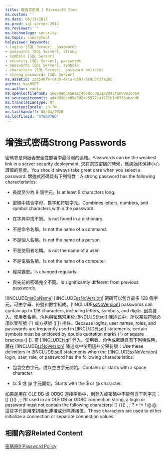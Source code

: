 ```yaml
---
title: 增強式密碼 | Microsoft Docs
ms.custom: ''
ms.date: 06/13/2017
ms.prod: sql-server-2014
ms.reviewer: ''
ms.technology: security
ms.topic: conceptual
helpviewer_keywords:
- logins [SQL Server], passwords
- passwords [SQL Server], strong
- symbols [SQL Server]
- security [SQL Server], passwords
- passwords [SQL Server], symbols
- characters [SQL Server], password policies
- strong passwords [SQL Server]
ms.assetid: 338548f4-c4d8-47ca-b597-5c9c0f2fa205
author: VanMSFT
ms.author: vanto
ms.openlocfilehash: 5e878e0de5ee1f496dcc981182d42f5898838c64
ms.sourcegitcommit: ad4d92dce894592a259721a1571b1d8736abacdb
ms.translationtype: MT
ms.contentlocale: zh-TW
ms.lasthandoff: 08/04/2020
ms.locfileid: "87688706"
---
```

# <a name="strong-passwords"></a><span data-ttu-id="6dab0-102">增強式密碼</span><span class="sxs-lookup"><span data-stu-id="6dab0-102">Strong Passwords</span></span>
  <span data-ttu-id="6dab0-103">密碼會是伺服器安全性部署中最薄弱的連結。</span><span class="sxs-lookup"><span data-stu-id="6dab0-103">Passwords can be the weakest link in a server security deployment.</span></span> <span data-ttu-id="6dab0-104">您在選取密碼的時候，應該始終保持小心謹慎的態度。</span><span class="sxs-lookup"><span data-stu-id="6dab0-104">You should always take great care when you select a password.</span></span> <span data-ttu-id="6dab0-105">增強式密碼具有下列特性：</span><span class="sxs-lookup"><span data-stu-id="6dab0-105">A strong password has the following characteristics:</span></span>  
  
-   <span data-ttu-id="6dab0-106">長度至少為 8 個字元。</span><span class="sxs-lookup"><span data-stu-id="6dab0-106">Is at least 8 characters long.</span></span>  
  
-   <span data-ttu-id="6dab0-107">密碼中結合字母、數字和符號字元。</span><span class="sxs-lookup"><span data-stu-id="6dab0-107">Combines letters, numbers, and symbol characters within the password.</span></span>  
  
-   <span data-ttu-id="6dab0-108">在字典中找不到。</span><span class="sxs-lookup"><span data-stu-id="6dab0-108">Is not found in a dictionary.</span></span>  
  
-   <span data-ttu-id="6dab0-109">不是命令名稱。</span><span class="sxs-lookup"><span data-stu-id="6dab0-109">Is not the name of a command.</span></span>  
  
-   <span data-ttu-id="6dab0-110">不是個人名稱。</span><span class="sxs-lookup"><span data-stu-id="6dab0-110">Is not the name of a person.</span></span>  
  
-   <span data-ttu-id="6dab0-111">不是使用者名稱。</span><span class="sxs-lookup"><span data-stu-id="6dab0-111">Is not the name of a user.</span></span>  
  
-   <span data-ttu-id="6dab0-112">不是電腦名稱。</span><span class="sxs-lookup"><span data-stu-id="6dab0-112">Is not the name of a computer.</span></span>  
  
-   <span data-ttu-id="6dab0-113">經常變更。</span><span class="sxs-lookup"><span data-stu-id="6dab0-113">Is changed regularly.</span></span>  
  
-   <span data-ttu-id="6dab0-114">與先前的密碼完全不同。</span><span class="sxs-lookup"><span data-stu-id="6dab0-114">Is significantly different from previous passwords.</span></span>  
  
 [!INCLUDE[msCoName](../../includes/msconame-md.md)] <span data-ttu-id="6dab0-115">[!INCLUDE[ssNoVersion](../../includes/ssnoversion-md.md)] 密碼可以包含最多 128 個字元，可由字母、符號和數字組成。</span><span class="sxs-lookup"><span data-stu-id="6dab0-115">[!INCLUDE[ssNoVersion](../../includes/ssnoversion-md.md)] passwords can contain up to 128 characters, including letters, symbols, and digits.</span></span> <span data-ttu-id="6dab0-116">因為登入、使用者名稱、角色與密碼常用於 [!INCLUDE[tsql](../../includes/tsql-md.md)] 陳述式中，所以某些符號必須以雙引號 (") 或方括號 ([ ]) 括住。</span><span class="sxs-lookup"><span data-stu-id="6dab0-116">Because logins, user names, roles, and passwords are frequently used in [!INCLUDE[tsql](../../includes/tsql-md.md)] statements, certain symbols must be enclosed by double quotation marks (") or square brackets ([ ]).</span></span> <span data-ttu-id="6dab0-117">當 [!INCLUDE[tsql](../../includes/tsql-md.md)] 登入、使用者、角色或密碼具有下列特性時，請在 [!INCLUDE[ssNoVersion](../../includes/ssnoversion-md.md)] 陳述式中使用這些分隔符號：</span><span class="sxs-lookup"><span data-stu-id="6dab0-117">Use these delimiters in [!INCLUDE[tsql](../../includes/tsql-md.md)] statements when the [!INCLUDE[ssNoVersion](../../includes/ssnoversion-md.md)] login, user, role, or password has the following characteristics:</span></span>  
  
-   <span data-ttu-id="6dab0-118">包含空白字元，或以空白字元開始。</span><span class="sxs-lookup"><span data-stu-id="6dab0-118">Contains or starts with a space character.</span></span>  
  
-   <span data-ttu-id="6dab0-119">以 $ 或 \@ 字元開始。</span><span class="sxs-lookup"><span data-stu-id="6dab0-119">Starts with the $ or \@ character.</span></span>  
  
 <span data-ttu-id="6dab0-120">如果是用在 OLE DB 或 ODBC 連接字串中，則登入或密碼中不能包含下列字元：[] {}() , ; ?</span><span class="sxs-lookup"><span data-stu-id="6dab0-120">If used in an OLE DB or ODBC connection string, a login or password must not contain the following characters: [] {}() , ; ?</span></span> <span data-ttu-id="6dab0-121">\* !</span><span class="sxs-lookup"><span data-stu-id="6dab0-121">\* !</span></span> <span data-ttu-id="6dab0-122">\@.</span><span class="sxs-lookup"><span data-stu-id="6dab0-122">\@.</span></span> <span data-ttu-id="6dab0-123">這些字元是用來初始化連接或分隔連接值。</span><span class="sxs-lookup"><span data-stu-id="6dab0-123">These characters are used to either initialize a connection or separate connection values.</span></span>  
  
## <a name="related-content"></a><span data-ttu-id="6dab0-124">相關內容</span><span class="sxs-lookup"><span data-stu-id="6dab0-124">Related Content</span></span>  
 [<span data-ttu-id="6dab0-125">密碼原則</span><span class="sxs-lookup"><span data-stu-id="6dab0-125">Password Policy</span></span>](password-policy.md)  
  
  
